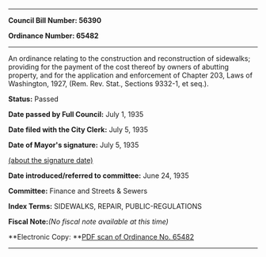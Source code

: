 

********

**Council Bill Number: 56390**
   
**Ordinance Number: 65482**
********

 An ordinance relating to the construction and reconstruction of sidewalks; providing for the payment of the cost thereof by owners of abutting property, and for the application and enforcement of Chapter 203, Laws of Washington, 1927, (Rem. Rev. Stat., Sections 9332-1, et seq.).

**Status:** Passed
   
**Date passed by Full Council:** July 1, 1935
   
**Date filed with the City Clerk:** July 5, 1935
   
**Date of Mayor's signature:** July 5, 1935
   
[(about the signature date)](/~public/approvaldate.htm)
   
   
   
**Date introduced/referred to committee:** June 24, 1935
   
**Committee:** Finance and Streets & Sewers
   
   
**Index Terms:** SIDEWALKS, REPAIR, PUBLIC-REGULATIONS

**Fiscal Note:**_(No fiscal note available at this time)_

**Electronic Copy: **[PDF scan of Ordinance No. 65482](/~archives/Ordinances/Ord_65482.pdf)

********


